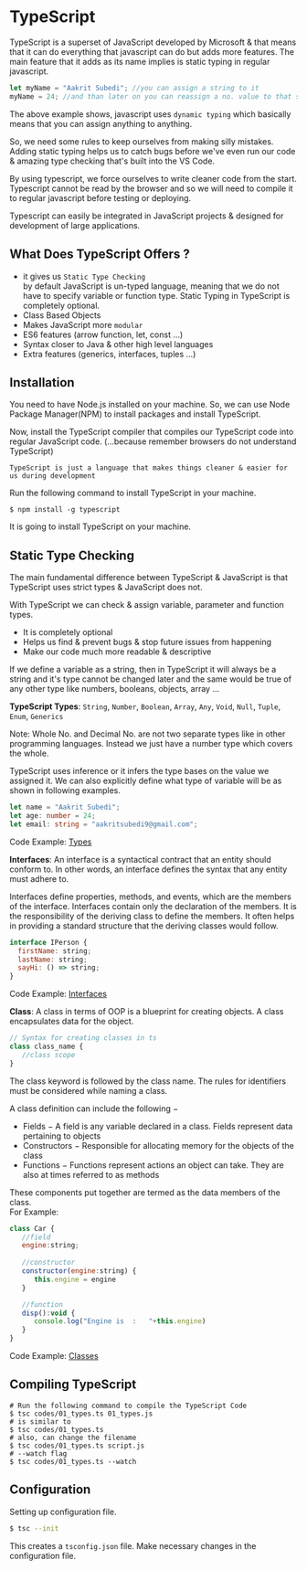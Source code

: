 # TypeScript

TypeScript is a superset of JavaScript developed by Microsoft & that means that it can do everything that javascript can do but adds more features. The main feature that it adds as its name implies is static typing in regular javascript.

```javascript
let myName = "Aakrit Subedi"; //you can assign a string to it
myName = 24; //and than later on you can reassign a no. value to that same variable
```

The above example shows, javascript uses `dynamic typing` which basically means that you can assign anything to anything.

So, we need some rules to keep ourselves from making silly mistakes. Adding static typing helps us to catch bugs before we've even run our code & amazing type checking that's built into the VS Code.

By using typescript, we force ourselves to write cleaner code from the start. Typescript cannot be read by the browser and so we will need to compile it to regular javascript before testing or deploying.

Typescript can easily be integrated in JavaScript projects & designed for development of large applications.

## What Does TypeScript Offers ?

- it gives us `Static Type Checking`  
  by default JavaScript is un-typed language, meaning that we do not have to specify variable or function type. Static Typing in TypeScript is completely optional.
- Class Based Objects
- Makes JavaScript more `modular`
- ES6 features (arrow function, let, const ...)
- Syntax closer to Java & other high level languages
- Extra features (generics, interfaces, tuples ...)

## Installation

You need to have Node.js installed on your machine. So, we can use Node Package Manager(NPM) to install packages and install TypeScript.

Now, install the TypeScript compiler that compiles our TypeScript code into regular JavaScript code. (...because remember browsers do not understand TypeScript)

`TypeScript is just a language that makes things cleaner & easier for us during development`

Run the following command to install TypeScript in your machine.

```shell
$ npm install -g typescript
```

It is going to install TypeScript on your machine.

## Static Type Checking

The main fundamental difference between TypeScript & JavaScript is that TypeScript uses strict types & JavaScript does not.

With TypeScript we can check & assign variable, parameter and function types.

- It is completely optional
- Helps us find & prevent bugs & stop future issues from happening
- Make our code much more readable & descriptive

If we define a variable as a string, then in TypeScript it will always be a string and it's type cannot be changed later and the same would be true of any other type like numbers, booleans, objects, array ...

**TypeScript Types**:
`String`, `Number`, `Boolean`, `Array`, `Any`, `Void`, `Null`, `Tuple`, `Enum`, `Generics`

Note: Whole No. and Decimal No. are not two separate types like in other programming languages. Instead we just have a number type which covers the whole.

TypeScript uses inference or it infers the type bases on the value we assigned it. We can also explicitly define what type of variable will be as shown in following examples.

```typescript
let name = "Aakrit Subedi";
let age: number = 24;
let email: string = "aakritsubedi9@gmail.com";
```

Code Example: [Types](./src/01_types.ts)

**Interfaces**:
An interface is a syntactical contract that an entity should conform to. In other words, an interface defines the syntax that any entity must adhere to.

Interfaces define properties, methods, and events, which are the members of the interface. Interfaces contain only the declaration of the members. It is the responsibility of the deriving class to define the members. It often helps in providing a standard structure that the deriving classes would follow.

```javascript
interface IPerson {
  firstName: string;
  lastName: string;
  sayHi: () => string;
}
```

Code Example: [Interfaces](./src/02_interfaces.ts)

**Class**: A class in terms of OOP is a blueprint for creating objects. A class encapsulates data for the object.  

```javascript
// Syntax for creating classes in ts
class class_name { 
   //class scope 
}
```

The class keyword is followed by the class name. The rules for identifiers must be considered while naming a class.

A class definition can include the following −

- Fields − A field is any variable declared in a class. Fields represent data pertaining to objects
- Constructors − Responsible for allocating memory for the objects of the class
- Functions − Functions represent actions an object can take. They are also at times referred to as methods

These components put together are termed as the data members of the class.  
For Example: 
```javascript
class Car { 
   //field 
   engine:string; 
 
   //constructor 
   constructor(engine:string) { 
      this.engine = engine 
   }  

   //function 
   disp():void { 
      console.log("Engine is  :   "+this.engine) 
   } 
}
```

Code Example: [Classes](./src/03_classes.ts)

## Compiling TypeScript

```shell
# Run the following command to compile the TypeScript Code
$ tsc codes/01_types.ts 01_types.js
# is similar to
$ tsc codes/01_types.ts
# also, can change the filename
$ tsc codes/01_types.ts script.js
# --watch flag
$ tsc codes/01_types.ts --watch
```

## Configuration

Setting up configuration file.

```sh
$ tsc --init
```

This creates a `tsconfig.json` file. Make necessary changes in the configuration file.

